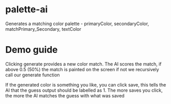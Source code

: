 # palette-ai
Generates a matching color palette - primaryColor, secondaryColor, matchPrimary_Secondary, textColor

# Demo guide

Clicking generate provides a new color match. The AI scores the match, if above 0.5 (50%) the match is painted on the screen if not we recursively call our generate function


If the generated color is something you like, you can click save, this tells the AI that the guess output should be labelled as 1.
The more saves you click, the more the AI matches the guess with what was saved

